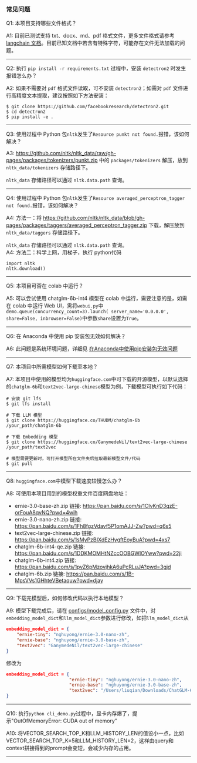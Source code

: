 ### 常见问题

Q1: 本项目支持哪些文件格式？

A1: 目前已测试支持 txt、docx、md、pdf 格式文件，更多文件格式请参考 [langchain 文档](https://python.langchain.com/en/latest/modules/indexes/document_loaders/examples/unstructured_file.html)。目前已知文档中若含有特殊字符，可能存在文件无法加载的问题。

---

Q2: 执行 `pip install -r requirements.txt` 过程中，安装 `detectron2` 时发生报错怎么办？

A2: 如果不需要对 `pdf` 格式文件读取，可不安装 `detectron2`；如需对 `pdf` 文件进行高精度文本提取，建议按照如下方法安装：

```commandline
$ git clone https://github.com/facebookresearch/detectron2.git
$ cd detectron2
$ pip install -e .
```

---

Q3: 使用过程中 Python 包`nltk`发生了`Resource punkt not found.`报错，该如何解决？

A3: https://github.com/nltk/nltk_data/raw/gh-pages/packages/tokenizers/punkt.zip 中的 `packages/tokenizers` 解压，放到  `nltk_data/tokenizers` 存储路径下。

 `nltk_data` 存储路径可以通过 `nltk.data.path` 查询。

---

Q4: 使用过程中 Python 包`nltk`发生了`Resource averaged_perceptron_tagger not found.`报错，该如何解决？

A4: 方法一：将 https://github.com/nltk/nltk_data/blob/gh-pages/packages/taggers/averaged_perceptron_tagger.zip 下载，解压放到 `nltk_data/taggers` 存储路径下。

 `nltk_data` 存储路径可以通过 `nltk.data.path` 查询。  
A4: 方法二：科学上网，用梯子，执行 python代码
``` 
import nltk
nltk.download()
``` 
---

Q5: 本项目可否在 colab 中运行？

A5: 可以尝试使用 chatglm-6b-int4 模型在 colab 中运行，需要注意的是，如需在 colab 中运行 Web UI，需将`webui.py`中`demo.queue(concurrency_count=3).launch(
    server_name='0.0.0.0', share=False, inbrowser=False)`中参数`share`设置为`True`。

---

Q6: 在 Anaconda 中使用 pip 安装包无效如何解决？

A6: 此问题是系统环境问题，详细见  [在Anaconda中使用pip安装包无效问题](在Anaconda中使用pip安装包无效问题.md)

---

Q7: 本项目中所需模型如何下载至本地？

A7: 本项目中使用的模型均为`huggingface.com`中可下载的开源模型，以默认选择的`chatglm-6b`和`text2vec-large-chinese`模型为例，下载模型可执行如下代码：

```shell
# 安装 git lfs
$ git lfs install

# 下载 LLM 模型
$ git clone https://huggingface.co/THUDM/chatglm-6b /your_path/chatglm-6b

# 下载 Embedding 模型
$ git clone https://huggingface.co/GanymedeNil/text2vec-large-chinese /your_path/text2vec

# 模型需要更新时，可打开模型所在文件夹后拉取最新模型文件/代码
$ git pull
```

---

Q8: `huggingface.com`中模型下载速度较慢怎么办？

A8: 可使用本项目用到的模型权重文件百度网盘地址：

- ernie-3.0-base-zh.zip 链接: https://pan.baidu.com/s/1CIvKnD3qzE-orFouA8qvNQ?pwd=4wih
- ernie-3.0-nano-zh.zip 链接: https://pan.baidu.com/s/1Fh8fgzVdavf5P1omAJJ-Zw?pwd=q6s5
- text2vec-large-chinese.zip 链接: https://pan.baidu.com/s/1sMyPzBIXdEzHygftEoyBuA?pwd=4xs7
- chatglm-6b-int4-qe.zip 链接: https://pan.baidu.com/s/1DDKMOMHtNZccOOBGWIOYww?pwd=22ji
- chatglm-6b-int4.zip 链接: https://pan.baidu.com/s/1pvZ6pMzovjhkA6uPcRLuJA?pwd=3gjd
- chatglm-6b.zip 链接: https://pan.baidu.com/s/1B-MpsVVs1GHhteVBetaquw?pwd=djay

---

Q9: 下载完模型后，如何修改代码以执行本地模型？

A9: 模型下载完成后，请在 [configs/model_config.py](../configs/model_config.py) 文件中，对`embedding_model_dict`和`llm_model_dict`参数进行修改，如把`llm_model_dict`从

```json
embedding_model_dict = {
    "ernie-tiny": "nghuyong/ernie-3.0-nano-zh",
    "ernie-base": "nghuyong/ernie-3.0-base-zh",
    "text2vec": "GanymedeNil/text2vec-large-chinese"
}
```

修改为

```json
embedding_model_dict = {
                        "ernie-tiny": "nghuyong/ernie-3.0-nano-zh",
                        "ernie-base": "nghuyong/ernie-3.0-base-zh",
                        "text2vec": "/Users/liuqian/Downloads/ChatGLM-6B/text2vec-large-chinese"
}
```
---

Q10: 执行`python cli_demo.py`过程中，显卡内存爆了，提示"OutOfMemoryError: CUDA out of memory"

A10: 将VECTOR_SEARCH_TOP_K和LLM_HISTORY_LEN的值设小一点，比如VECTOR_SEARCH_TOP_K=5和LLM_HISTORY_LEN=2，这样由query和context拼接得到的prompt会变短，会减少内存的占用。

---
